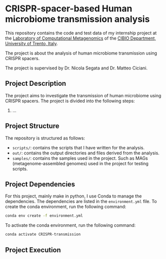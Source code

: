 # CRISPR-spacer-based Human microbiome transmission analysis
This repository contains the code and test data of my internship project at the [Laboratory of Computational Metagenomics](http://segatalab.cibio.unitn.it/) of the [CIBIO Department, University of Trento, Italy](https://www.cibio.unitn.it/).

The project is about the analysis of human microbiome transmission using CRISPR spacers.

The project is supervised by Dr. Nicola Segata and Dr. Matteo Ciciani.
## Project Description
The project aims to investigate the transmission of human microbiome using CRISPR spacers. The project is divided into the following steps:
1. ...
## Project Structure
The repository is structured as follows:
- `scripts/`: contains the scripts that I have written for the analysis.
- `out/`: contains the output directories and files derived from the analysis.
- `samples/`: contains the samples used in the project. Such as MAGs (metagenome-assembled genomes) used in the project for testing scripts.
## Project Dependencies
For this project, mainly make in python, I use Conda to manage the dependencies. The dependencies are listed in the `environment.yml` file. To create the conda environment, run the following command:
```bash
conda env create -f environment.yml
```
To activate the conda environment, run the following command:
```bash
conda activate CRISPR-transmission
```
## Project Execution

